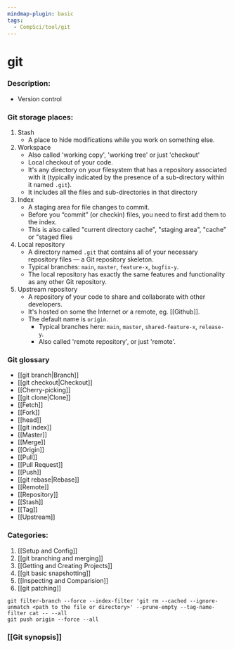 ```yaml
---
mindmap-plugin: basic
tags:
  - CompSci/tool/git
---
```

# git

### Description:
- Version control
### Git storage places:
1. Stash
	- A place to hide modifications while you work on something else.
2. Workspace
	- Also called 'working copy', 'working tree' or just 'checkout'
	- Local checkout of your code. 
	- It's any directory on your filesystem that has a repository associated with it (typically indicated by the presence of a sub-directory within it named `.git`). 
	- It includes all the files and sub-directories in that directory
3. Index
	- A staging area for file changes to commit. 
	- Before you “commit” (or checkin) files, you need to first add them to the index. 
	- This is also called "current directory cache", "staging area", "cache" or "staged files
4. Local repository
	- A directory named `.git` that contains all of your necessary repository files — a Git repository skeleton. 
	- Typical branches: `main`, `master`, `feature-x`, `bugfix-y`. 
	- The local repository has exactly the same features and functionality as any other Git repository.
5. Upstream repository
	- A repository of your code to share and collaborate with other developers. 
	- It's hosted on some the Internet or a remote, eg. [[Github]]. 
	- The default name is `origin`. 
		- Typical branches here: `main`, `master`, `shared-feature-x`, `release-y`. 
		- Also called 'remote repository', or just 'remote'.
###  Git glossary
- [[git branch|Branch]]
- [[git checkout|Checkout]]
- [[Cherry-picking]]
- [[git clone|Clone]]
- [[Fetch]]
- [[Fork]]
- [[head]]
- [[git index]]
- [[Master]]
- [[Merge]]
- [[Origin]]
- [[Pull]]
- [[Pull Request]]
- [[Push]]
- [[git rebase|Rebase]]
- [[Remote]]
- [[Repository]]
- [[Stash]]
- [[Tag]]
- [[Upstream]]

### Categories:
1. [[Setup and Config]]
2. [[git branching and merging]]
3. [[Getting and Creating Projects]]
4. [[git basic snapshotting]]
5. [[Inspecting and Comparision]]
6. [[git patching]]
```
git filter-branch --force --index-filter 'git rm --cached --ignore-unmatch <path to the file or directory>' --prune-empty --tag-name-filter cat -- --all
git push origin --force --all
```
### [[Git synopsis]]